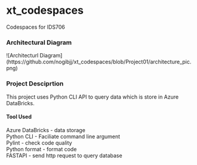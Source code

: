 # xt_codespaces
Codespaces for IDS706

<h3>Architectural Diagram</h3>
![Architecturl Diagram](https://github.com/nogibjj/xt_codespaces/blob/Project01/architecture_pic.png)



<h3> Project Desciprtion</h3>
 This project uses Python CLI API to query data which is store in Azure DataBricks.
  <h4> Tool Used</h4>
    Azure DataBricks - data storage <br>
    Python CLI - Faciliate command line argument <br>
    Pylint - check code quality <br>
    Python format - format code <br>
    FASTAPI - send http request to query database <br>
